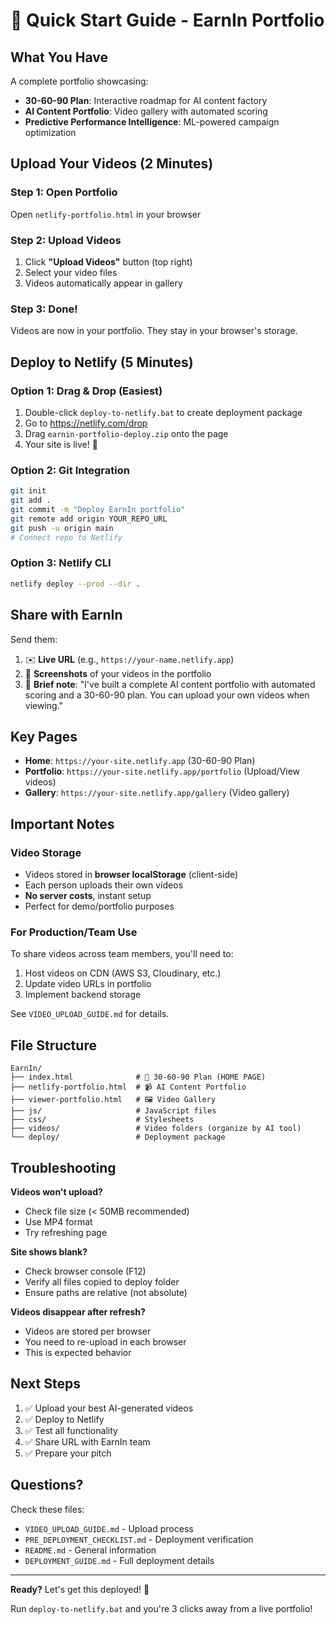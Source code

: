 # 🚀 Quick Start Guide - EarnIn Portfolio

## What You Have

A complete portfolio showcasing:
- **30-60-90 Plan**: Interactive roadmap for AI content factory
- **AI Content Portfolio**: Video gallery with automated scoring
- **Predictive Performance Intelligence**: ML-powered campaign optimization

## Upload Your Videos (2 Minutes)

### Step 1: Open Portfolio
Open `netlify-portfolio.html` in your browser

### Step 2: Upload Videos
1. Click **"Upload Videos"** button (top right)
2. Select your video files
3. Videos automatically appear in gallery

### Step 3: Done!
Videos are now in your portfolio. They stay in your browser's storage.

## Deploy to Netlify (5 Minutes)

### Option 1: Drag & Drop (Easiest)
1. Double-click `deploy-to-netlify.bat` to create deployment package
2. Go to https://netlify.com/drop
3. Drag `earnin-portfolio-deploy.zip` onto the page
4. Your site is live! 🎉

### Option 2: Git Integration
```bash
git init
git add .
git commit -m "Deploy EarnIn portfolio"
git remote add origin YOUR_REPO_URL
git push -u origin main
# Connect repo to Netlify
```

### Option 3: Netlify CLI
```bash
netlify deploy --prod --dir .
```

## Share with EarnIn

Send them:
1. ✉️ **Live URL** (e.g., `https://your-name.netlify.app`)
2. 📸 **Screenshots** of your videos in the portfolio
3. 📝 **Brief note**: "I've built a complete AI content portfolio with automated scoring and a 30-60-90 plan. You can upload your own videos when viewing."

## Key Pages

- **Home**: `https://your-site.netlify.app` (30-60-90 Plan)
- **Portfolio**: `https://your-site.netlify.app/portfolio` (Upload/View videos)
- **Gallery**: `https://your-site.netlify.app/gallery` (Video gallery)

## Important Notes

### Video Storage
- Videos stored in **browser localStorage** (client-side)
- Each person uploads their own videos
- **No server costs**, instant setup
- Perfect for demo/portfolio purposes

### For Production/Team Use
To share videos across team members, you'll need to:
1. Host videos on CDN (AWS S3, Cloudinary, etc.)
2. Update video URLs in portfolio
3. Implement backend storage

See `VIDEO_UPLOAD_GUIDE.md` for details.

## File Structure

```
EarnIn/
├── index.html              # 🎯 30-60-90 Plan (HOME PAGE)
├── netlify-portfolio.html  # 📹 AI Content Portfolio
├── viewer-portfolio.html   # 🖼️ Video Gallery
├── js/                     # JavaScript files
├── css/                    # Stylesheets
├── videos/                 # Video folders (organize by AI tool)
└── deploy/                 # Deployment package
```

## Troubleshooting

**Videos won't upload?**
- Check file size (< 50MB recommended)
- Use MP4 format
- Try refreshing page

**Site shows blank?**
- Check browser console (F12)
- Verify all files copied to deploy folder
- Ensure paths are relative (not absolute)

**Videos disappear after refresh?**
- Videos are stored per browser
- You need to re-upload in each browser
- This is expected behavior

## Next Steps

1. ✅ Upload your best AI-generated videos
2. ✅ Deploy to Netlify
3. ✅ Test all functionality
4. ✅ Share URL with EarnIn team
5. ✅ Prepare your pitch

## Questions?

Check these files:
- `VIDEO_UPLOAD_GUIDE.md` - Upload process
- `PRE_DEPLOYMENT_CHECKLIST.md` - Deployment verification
- `README.md` - General information
- `DEPLOYMENT_GUIDE.md` - Full deployment details

---

**Ready?** Let's get this deployed! 🚀

Run `deploy-to-netlify.bat` and you're 3 clicks away from a live portfolio!

